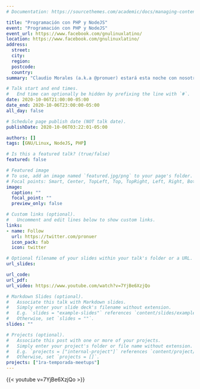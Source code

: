 ```yaml
---
# Documentation: https://sourcethemes.com/academic/docs/managing-content/

title: "Programación con PHP y NodeJS"
event: "Programación con PHP y NodeJS"
event_url: https://www.facebook.com/gnulinuxlatino/
location: https://www.facebook.com/gnulinuxlatino/
address:
  street:
  city:
  region:
  postcode:
  country:
summary: "Claudio Morales (a.k.a @pronuer) estará esta noche con nosotros platicando sobre Programación con PHP y NodeJS. Aprende con nosotros los mejores trucos sobre estos lenguajes de programación para tu próximo proyecto."

# Talk start and end times.
#   End time can optionally be hidden by prefixing the line with `#`.
date: 2020-10-06T21:00:00-05:00
date_end: 2020-10-06T23:00:00-05:00
all_day: false

# Schedule page publish date (NOT talk date).
publishDate: 2020-10-06T03:22:01-05:00

authors: []
tags: [GNU/Linux, NodeJS, PHP]

# Is this a featured talk? (true/false)
featured: false

# Featured image
# To use, add an image named `featured.jpg/png` to your page's folder.
# Focal points: Smart, Center, TopLeft, Top, TopRight, Left, Right, BottomLeft, Bottom, BottomRight.
image:
  caption: ""
  focal_point: ""
  preview_only: false

# Custom links (optional).
#   Uncomment and edit lines below to show custom links.
links:
- name: Follow
  url: https://twitter.com/pronuer
  icon_pack: fab
  icon: twitter

# Optional filename of your slides within your talk's folder or a URL.
url_slides:

url_code:
url_pdf:
url_video: https://www.youtube.com/watch?v=7YjBe6XzjQo

# Markdown Slides (optional).
#   Associate this talk with Markdown slides.
#   Simply enter your slide deck's filename without extension.
#   E.g. `slides = "example-slides"` references `content/slides/example-slides.md`.
#   Otherwise, set `slides = ""`.
slides: ""

# Projects (optional).
#   Associate this post with one or more of your projects.
#   Simply enter your project's folder or file name without extension.
#   E.g. `projects = ["internal-project"]` references `content/project/deep-learning/index.md`.
#   Otherwise, set `projects = []`.
projects: ["1ra-temporada-meetups"]
---
```


{{< youtube v=7YjBe6XzjQo >}}